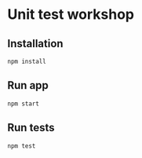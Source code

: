 # Unit test workshop

## Installation

```
npm install
```

## Run app

```
npm start
```

## Run tests

```
npm test
```
